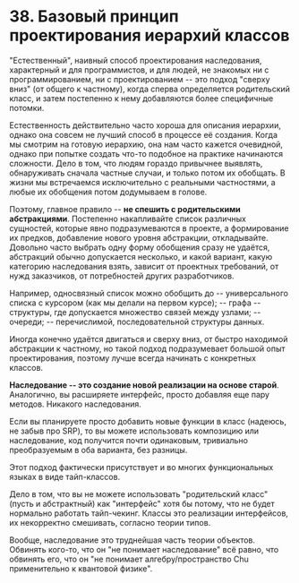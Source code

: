 # 38. Базовый принцип проектирования иерархий классов

"Естественный", наивный способ проектирования наследования, характерный и для программистов, и для людей, не знакомых ни с программированием, ни с проектированием -- это подход "сверху вниз" (от общего к частному), когда сперва определяется родительский класс, и затем постепенно к нему добавляются более специфичные потомки.

Естественность действительно часто хороша для описания иерархии, однако она совсем не лучший способ в процессе её создания. Когда мы смотрим на готовую иерархию, она нам часто кажется очевидной, однако при попытке создать что-то подобное на практике начинаются сложности. Дело в том, что людям гораздо привычнее выявлять, обнаруживать сначала частные случаи, и только потом их обобщать. В жизни мы встречаемся исключительно с реальными частностями, а любые их обобщения потом додумываем в голове.

Поэтому, главное правило -- **не спешить с родительскими абстракциями**. Постепенно накапливайте список различных сущностей, которые явно подразумеваются в проекте, а формирование их предков, добавление нового уровня абстракции, откладывайте. Довольно часто выбрать одну форму обобщения сразу не удаётся, абстракций обычно допускается несколько, и какой вариант, какую категорию наследования взять, зависит от проектных требований, от нужд заказчиков, от потребностей других разработчиков.

Например, односвязный список можно обобщить до
-- универсального списка с курсором (как мы делали на первом курсе);
-- графа -- структуры, где допускается множество связей между узлами;
-- очереди;
-- перечислимой, последовательной структуры данных.

Иногда конечно удаётся двигаться и сверху вниз, от быстро находимой абстракции к частному, но такой подход подразумевает большой опыт проектирования, поэтому лучше всегда начинать с конкретных классов.

**Наследование -- это создание новой реализации на основе старой**. Аналогично, вы расширяете интерфейс, просто добавляя еще пару методов. Никакого наследования.

Если вы планируете просто добавить новые функции в класс (надеюсь, не забыв про SRP), то вы можете использовать композицию или наследование, код получится почти одинаковым, тривиально преобразуемым в оба варианта, без разницы.

Этот подход фактически присутствует и во многих функциональных языках в виде тайп-классов.

Дело в том, что вы не можете использовать "родительский класс" (пусть и абстрактный) как "интерфейс" хотя бы потому, что не будет нормально работать тайп-чекинг. Классы это реализации интерфейсов, их некорректно смешивать, согласно теории типов.

Вообще, наследование это труднейшая часть теории объектов. Обвинять кого-то, что он "не понимает наследование" всё равно, что обвинять его, что он "не понимает алгебру/пространство Chu применительно к квантовой физике".
